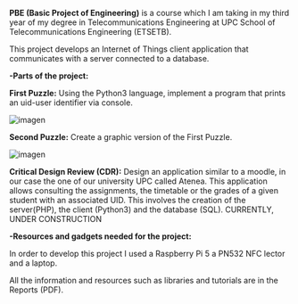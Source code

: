 **PBE (Basic Project of Engineering)** is a course which I am taking in my third year of my degree in Telecommunications Engineering at UPC School of Telecommunications Engineering (ETSETB).

This project develops an Internet of Things client application that communicates with a server connected to a database.

**-Parts of the project:**

**First Puzzle:** Using the Python3 language, implement a program that prints an uid-user identifier via console.

![imagen](https://github.com/user-attachments/assets/337b21e9-382a-4c16-a777-621571d6442c)

**Second Puzzle:** Create a graphic version of the First Puzzle.

![imagen](https://github.com/user-attachments/assets/befe8404-5886-49d6-911a-aec54db64b79)

**Critical Design Review (CDR):** Design an application similar to a moodle, in our case the one of our university UPC called Atenea. 
                              This application allows consulting the assignments, the timetable or the grades of a given student with an associated UID.
                              This involves the creation of the server(PHP), the client (Python3) and the database (SQL).  CURRENTLY, UNDER CONSTRUCTION

**-Resources and gadgets needed for the project:**

In order to develop this project I used a Raspberry Pi 5 a PN532 NFC lector and a laptop.

All the information and resources such as libraries and tutorials are in the Reports (PDF).
